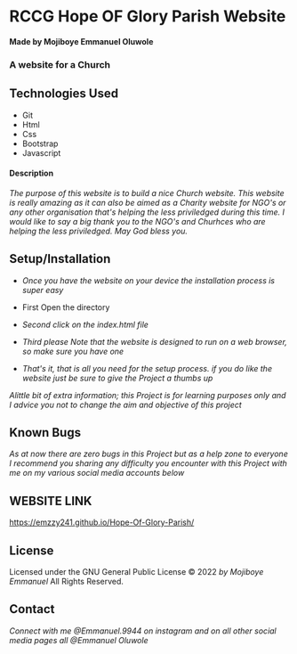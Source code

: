 # RCCG Hope OF Glory Parish Website

#### Made by Mojiboye Emmanuel Oluwole

### A website for a Church 

## Technologies Used
* Git
* Html
* Css
* Bootstrap
* Javascript

#### Description
_The purpose of this website is to build a nice Church website. This website is really amazing as it can also be aimed as a Charity website for NGO's or any other organisation that's helping the less priviledged during this time. I would like to say a big thank you to the NGO's and Churhces who are helping the less priviledged. May God bless you._

## Setup/Installation
* _Once you have the website on your device the installation process is super easy_

* First Open the directory
* _Second click on the index.html file_
* _Third please Note that the website is designed to run on a web browser, so make sure you have one_
* _That's it, that is all you need for the setup process. if you do like the website just be sure to give the Project a thumbs up_

_Alittle bit of extra information; this Project is for learning purposes only and I advice you not to change the aim and objective of this project_

## Known Bugs
_As at now there are zero bugs in this Project but as a help zone to everyone I recommend you sharing any difficulty you encounter with this Project with me on my various social media accounts below_

## WEBSITE LINK
https://emzzy241.github.io/Hope-Of-Glory-Parish/

## License 
Licensed under the GNU General Public License 
© 2022 _by Mojiboye Emmanuel_ All Rights Reserved.

## Contact
_Connect with me @Emmanuel.9944 on instagram and on all other social media pages all @Emmanuel Oluwole_